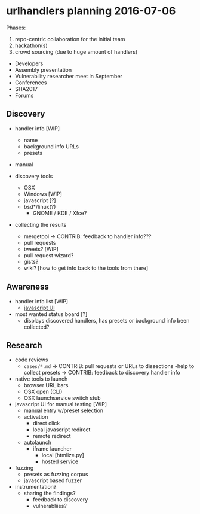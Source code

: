 # urlhandlers planning 2016-07-06

Phases:

<!-- markdownlint-disable MD006 -->

1. repo-centric collaboration for the initial team
1. hackathon(s)
1. crowd sourcing (due to huge amount of handlers)
  * Developers
  * Assembly presentation
  * Vulnerability researcher meet in September
  * Conferences
  * SHA2017
  * Forums

<!-- markdownlint-enable MD006 -->

## Discovery

* handler info [WIP]
  * name
  * background info URLs
  * presets

* manual
* discovery tools
  * OSX
  * Windows [WIP]
  * javascript [?]
  * bsd*/linux(?)
    * GNOME / KDE / Xfce?

* collecting the results
  * mergetool -> CONTRIB: feedback to handler info???
  * pull requests
  * tweets? [WIP]
  * pull request wizard?
  * gists?
  * wiki? [how to get info back to the tools from there]

## Awareness

* handler info list [WIP]
  * [javascript UI](hack.ulrhanders.info)
* most wanted status board [?]
  * displays discovered handlers, has presets or background info been collected?

## Research

* code reviews
  * ```cases/*.md``` -> CONTRIB: pull requests or URLs to dissections
  -help to collect presets -> CONTRIB: feedback to discovery handler info
* native tools to launch
  * browser URL bars
  * OSX open (CLI)
  * OSX launchservice switch stub
* javascript UI for manual testing [WIP]
  * manual entry w/preset selection
  * activation
    * direct click
    * local javascript redirect
    * remote redirect
  * autolaunch
    * iframe launcher
      * local [htmlize.py]
      * hosted service
* fuzzing
  * presets as fuzzing corpus
  * javascript based fuzzer
* instrumentation?
  * sharing the findings?
    * feedback to discovery
    * vulnerabliies?
